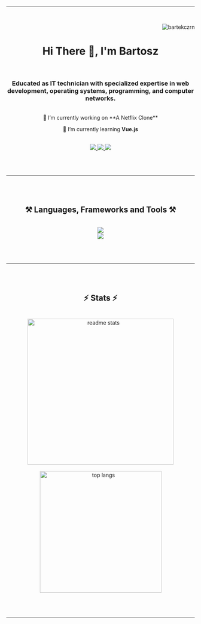 <hr/>
<br/>


<p align="right"> <img src="https://komarev.com/ghpvc/?username=bartekczrn&label=Profile%20views&color=0e75b6&style=flat" alt="bartekczrn" /> </p>

<h1 align="center">Hi There 👋, I'm Bartosz</h1>
<br/>
<h3 align="center">Educated as IT technician with specialized expertise in web development, operating systems, programming, and computer networks.</h3>
<br/>

<div align="center">
 🔭 I’m currently working on **A Netflix Clone**
 
 🌱 I’m currently learning **Vue.js**
</div>
<br/>
 
<div align="center"> 
  <a href="mailto:bartekczernicki719@gmail.com">
    <img src="https://img.shields.io/badge/Gmail-333333?style=for-the-badge&logo=gmail&logoColor=red" />
  </a>
  <a href="https://www.linkedin.com/in/bartosz-czernicki/" target="_blank">
    <img src="https://img.shields.io/badge/LinkedIn-0077B5?style=for-the-badge&logo=linkedin&logoColor=white" target="_blank" />
  </a>
  <a href="https://bartekczrn.github.io/" target="_blank">
     <img src="https://img.shields.io/badge/Portfolio-FF5722?style=for-the-badge&logo=todoist&logoColor=white" target="_blank" /> <!-- sqlite, safari, google-chrome are other good icon options -->
  </a>
</div>


<br/>
<br/>
<br/>
<hr/>
<br/>
<br/>


<h2 align="center">⚒️ Languages, Frameworks and Tools ⚒️</h2>
<br/>
<div align="center">
    <img src="https://skillicons.dev/icons?i=html,css,javascript,bootstrap,react,php,mysql,python" />
    <br>
    <img src="https://skillicons.dev/icons?i=vscode,github,figma" /><br>
</div>


<br/>
<br/>
<br/>
<hr/>
<br/>
<br/>


<h2 align="center">⚡ Stats ⚡</h2>
<br>
<div align=center>
  <img width=390 src="https://github-readme-stats-salesp07.vercel.app/api?username=bartekczrn&count_private=true&show_icons=true&theme=react&rank_icon=github&border_radius=10" alt="readme stats" />
  <br/>
  <br/>
  <img width=325 align="center" src="https://github-readme-stats-salesp07.vercel.app/api/top-langs/?username=bartekczrn&hide=HTML&langs_count=8&layout=compact&theme=react&border_radius=10&size_weight=0.5&count_weight=0.5&exclude_repo=github-readme-stats" alt="top langs" />
</div>


<br/>
<br/>
<br/>
<hr/>
